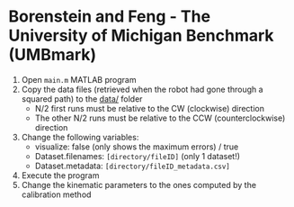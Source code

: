 # Borenstein and Feng - The University of Michigan Benchmark (UMBmark)

1. Open `main.m` MATLAB program
2. Copy the data files (retrieved when the robot had gone through a squared path) to the [data/](https://github.com/sousarbarb/odometry-calibration/tree/main/data) folder
   - N/2 first runs must be relative to the CW (clockwise) direction
   - The other N/2 runs must be relative to the CCW (counterclockwise) direction
3. Change the following variables:
   - visualize: false (only shows the maximum errors) / true
   - Dataset.filenames: `[directory/fileID]` (only 1 dataset!)
   - Dataset.metadata: `[directory/fileID_metadata.csv]`
4. Execute the program
5. Change the kinematic parameters to the ones computed by the calibration method
